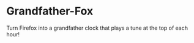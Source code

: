 # Grandfather-Fox
 Turn Firefox into a grandfather clock that plays a tune at the top of each hour! 
